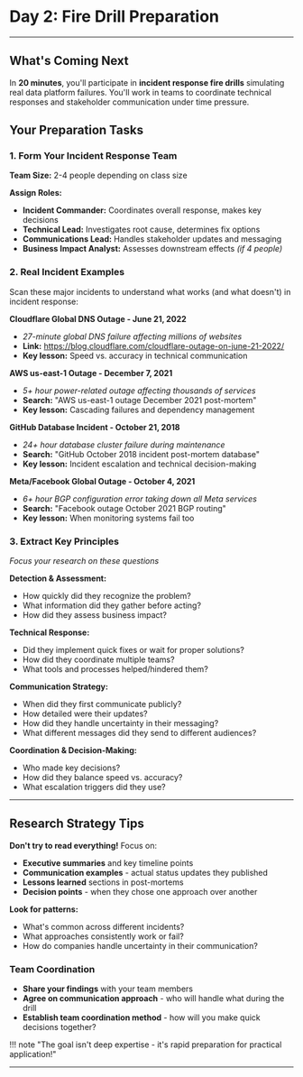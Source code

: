 # Day 2: Fire Drill Preparation

---

## What's Coming Next
In **20 minutes**, you'll participate in **incident response fire drills** simulating real data platform failures. You'll work in teams to coordinate technical responses and stakeholder communication under time pressure.

## Your Preparation Tasks

### 1. Form Your Incident Response Team
**Team Size:** 2-4 people depending on class size

**Assign Roles:**

- **Incident Commander:** Coordinates overall response, makes key decisions
- **Technical Lead:** Investigates root cause, determines fix options  
- **Communications Lead:** Handles stakeholder updates and messaging
- **Business Impact Analyst:** Assesses downstream effects *(if 4 people)*

### 2. Real Incident Examples
Scan these major incidents to understand what works (and what doesn't) in incident response:

**Cloudflare Global DNS Outage - June 21, 2022**

- *27-minute global DNS failure affecting millions of websites*
- **Link:** https://blog.cloudflare.com/cloudflare-outage-on-june-21-2022/
- **Key lesson:** Speed vs. accuracy in technical communication

**AWS us-east-1 Outage - December 7, 2021**  

- *5+ hour power-related outage affecting thousands of services*
- **Search:** "AWS us-east-1 outage December 2021 post-mortem"
- **Key lesson:** Cascading failures and dependency management

**GitHub Database Incident - October 21, 2018**

- *24+ hour database cluster failure during maintenance*
- **Search:** "GitHub October 2018 incident post-mortem database"
- **Key lesson:** Incident escalation and technical decision-making

**Meta/Facebook Global Outage - October 4, 2021**

- *6+ hour BGP configuration error taking down all Meta services*
- **Search:** "Facebook outage October 2021 BGP routing"
- **Key lesson:** When monitoring systems fail too

### 3. Extract Key Principles
*Focus your research on these questions*

**Detection & Assessment:**

- How quickly did they recognize the problem?
- What information did they gather before acting?
- How did they assess business impact?

**Technical Response:**

- Did they implement quick fixes or wait for proper solutions?
- How did they coordinate multiple teams?
- What tools and processes helped/hindered them?

**Communication Strategy:**

- When did they first communicate publicly?
- How detailed were their updates?
- How did they handle uncertainty in their messaging?
- What different messages did they send to different audiences?

**Coordination & Decision-Making:**

- Who made key decisions?
- How did they balance speed vs. accuracy?
- What escalation triggers did they use?

---

## Research Strategy Tips

**Don't try to read everything!** Focus on:

- **Executive summaries** and key timeline points
- **Communication examples** - actual status updates they published
- **Lessons learned** sections in post-mortems
- **Decision points** - when they chose one approach over another

**Look for patterns:**

- What's common across different incidents?
- What approaches consistently work or fail?
- How do companies handle uncertainty in their communication?

### Team Coordination
- **Share your findings** with your team members
- **Agree on communication approach** - who will handle what during the drill
- **Establish team coordination method** - how will you make quick decisions together?

!!! note "The goal isn't deep expertise - it's rapid preparation for practical application!"

---
